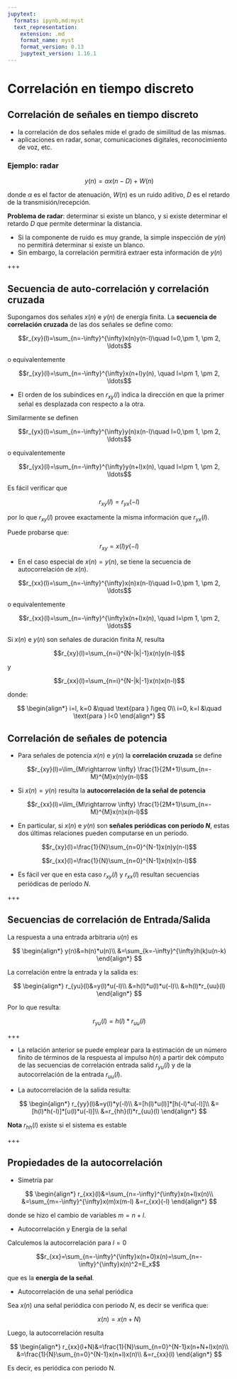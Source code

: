 ```yaml
---
jupytext:
  formats: ipynb,md:myst
  text_representation:
    extension: .md
    format_name: myst
    format_version: 0.13
    jupytext_version: 1.16.1
---
```


# Correlación en tiempo discreto

## Correlación de señales en tiempo discreto

- la correlación de dos señales mide el grado de similitud de las mismas.
- aplicaciones en radar, sonar, comunicaciones digitales, reconocimiento de voz, etc.


### Ejemplo: radar

$$y(n)=\alpha x(n-D)+W(n)$$

donde $\alpha$ es el factor de atenuación, $W(n)$ es un ruido aditivo, $D$ es el retardo de la transmisión/recepción.


**Problema de radar**: determinar si existe un blanco, y si existe determinar el retardo $D$ que permite determinar la distancia.

- Si la componente de ruido es muy grande, la simple inspección de $y(n)$ no permitirá determinar si existe un blanco.
- Sin embargo, la correlación permitirá extraer esta información de $y(n)$

+++

## Secuencia de auto-correlación y correlación cruzada

Supongamos dos señales $x(n)$ e $y(n)$ de energía finita. La **secuencia de correlación cruzada** de las dos señales se define como:

$$r_{xy}(l)=\sum_{n=-\infty}^{\infty}x(n)y(n-l)\quad l=0,\pm 1, \pm 2, \ldots$$

o equivalentemente

$$r_{xy}(l)=\sum_{n=-\infty}^{\infty}x(n+l)y(n), \quad l=\pm 1, \pm 2, \ldots$$

- El orden de los subíndices en $r_{xy}(l)$ indica la dirección en que la primer señal es desplazada con respecto a la otra.

Similarmente se definen 

$$r_{yx}(l)=\sum_{n=-\infty}^{\infty}y(n)x(n-l)\quad l=0,\pm 1, \pm 2, \ldots$$

o equivalentemente

$$r_{yx}(l)=\sum_{n=-\infty}^{\infty}y(n+l)x(n), \quad l=\pm 1, \pm 2, \ldots$$

Es fácil verificar que

$$r_{xy}(l)=r_{yx}(-l)$$

por lo que $r_{xy}(l)$ provee exactamente la misma información que $r_{yx}(l)$.

Puede probarse que:

$$r_{xy}=x(l)y(-l)$$

- En el caso especial de $x(n)=y(n)$, se tiene la secuencia de autocorrelación de $x(n)$.

$$r_{xx}(l)=\sum_{n=-\infty}^{\infty}x(n)x(n-l)\quad l=0,\pm 1, \pm 2, \ldots$$

o equivalentemente

$$r_{xx}(l)=\sum_{n=-\infty}^{\infty}x(n+l)x(n), \quad l=\pm 1, \pm 2, \ldots$$

Si $x(n)$ e $y(n)$ son señales de duración finita $N$, resulta

$$r_{xy}(l)=\sum_{n=i}^{N-|k|-1}x(n)y(n-l)$$

y

$$r_{xx}(l)=\sum_{n=i}^{N-|k|-1}x(n)x(n-l)$$

donde:

$$
\begin{align*}
  i=l, k=0 &\quad \text{para } l\geq 0\\
  i=0, k=l &\quad \text{para } l<0
\end{align*}
$$


## Correlación de señales de potencia

- Para señales de potencia $x(n)$ e $y(n)$ la **correlación cruzada** se define 

$$r_{xy}(l)=\lim_{M\rightarrow \infty} \frac{1}{2M+1}\sum_{n=-M}^{M}x(n)y(n-l)$$

- Si $x(n)=y(n)$ resulta la **autocorrelación de la señal de potencia**

$$r_{xx}(l)=\lim_{M\rightarrow \infty} \frac{1}{2M+1}\sum_{n=-M}^{M}x(n)x(n-l)$$

- En particular, si $x(n)$ e $y(n)$ son **señales periódicas con período $N$**, estas dos últimas relaciones pueden computarse en un período.

$$r_{xy}(l)=\frac{1}{N}\sum_{n=0}^{N-1}x(n)y(n-l)$$

$$r_{xx}(l)=\frac{1}{N}\sum_{n=0}^{N-1}x(n)x(n-l)$$


- Es fácil ver que en esta caso $r_{xy}(l)$ y $r_{xx}(l)$ resultan secuencias periódicas de período $N$.

+++

## Secuencias de correlación de Entrada/Salida


La respuesta a una entrada arbitraria $u(n)$ es

$$
\begin{align*}
y(n)&=h(n)*u(n)\\
&=\sum_{k=-\infty}^{\infty}h(k)u(n-k)
\end{align*}
$$

La correlación entre la entrada y la salida es:

$$
\begin{align*}
  r_{yu}(l)&=y(l)*u(-l)\\
  &=h(l)*u(l)*u(-l)\\
  &=h(l)*r_{uu}(l)
\end{align*}
$$

Por lo que resulta:

$$r_{yu}(l)=h(l)*r_{uu}(l)$$

+++

- La relación anterior se puede emplear para la estimación de un número finito de términos de la respuesta al impulso ${h(n)}$ a partir dek cómputo de las secuencias de correlación entrada salid $r_{yu}(l)$ y de la autocorrelación de la entrada $r_{uu}(l)$.

- La autocorrelación de la salida resulta:

$$
\begin{align*}
r_{yy}(l)&=y(l)*y(-l)\\
&=[h(l)*u(l)]*[h(-l)*u(-l)]\\
&=[h(l)*h(-l)]*[u(l)*u(-l)]\\
&=r_{hh}(l)*r_{uu}(l)
\end{align*}
$$

**Nota** $r_{hh}(l)$ existe si el sistema es estable

+++

## Propiedades de la autocorrelación

- Simetría par

$$
\begin{align*}
r_{xx}(l)&=\sum_{n=-\infty}^{\infty}x(n+l)x(n)\\
&=\sum_{m=-\infty}^{\infty}x(m)x(m-l)
&=r_{xx}(-l)
\end{align*}
$$

donde se hizo el cambio de variables $m=n+l$.


- Autocorrelación y Energía de la señal

Calculemos la autocorrelación para $l=0$

$$r_{xx}=\sum_{n=-\infty}^{\infty}x(n+0)x(n)=\sum_{n=-\infty}^{\infty}x(n)^2=E_x$$

que es la **energía de la señal**.


- Autocorrelación de una señal periódica

Sea $x(n)$ una señal periódica con periodo $N$, es decir se verifica que:

$$x(n)=x(n+N)$$

Luego, la autocorrelación resulta

$$
\begin{align*}
  r_{xx}(l+N)&=\frac{1}{N}\sum_{n=0}^{N-1}x(n+N+l)x(n)\\
  &=\frac{1}{N}\sum_{n=0}^{N-1}x(n+l)x(n)\\
  &=r_{xx}(l)
\end{align*}
$$

Es decir, es periódica con periodo N.
